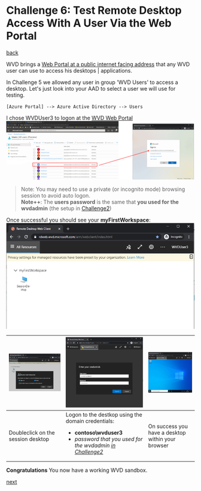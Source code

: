 # Challenge 6: Test Remote Desktop Access With A User Via the Web Portal

[back](../../README.md) 
  
WVD brings a [Web Portal at a public internet facing address](https://rdweb.wvd.microsoft.com/arm/webclient/index.html) that any WVD user can use to access his desktops | applications.

In Challenge 5 we allowed any user in group 'WVD Users' to access a desktop. Let's just look into your AAD to select a user we will use for testing.  
```
[Azure Portal] --> Azure Active Directory --> Users
```  

I chose WVDUser3 to logon at the [WVD Web Portal](https://rdweb.wvd.microsoft.com/arm/webclient/index.html)
![Login using a WVDUser3](WebLogon.png)  
  
> Note: You may need to use a private (or incognito mode) browsing session to avoid auto logon.  
> **Note++**: The **users password** is the same that **you used for the wvdadmin** (the setup in [Challenge2](../Challenge2/README.md))   

Once successful you should see your **myFirstWorkspace**:  
![Successful logged on to web gateway](WebLogon2.png)  
  

| ![Doubleclick on the session desktop](Desktop1.png) |  ![Logon to the session desktop](Desktop2.png)| ![Desktop access via html5](Desktop3.png) |
|--|--|--|
| Doubleclick on the session desktop  | Logon to the destkop using the domain credentials:<ul><li><b>contoso\wvduser3</b></li><li><i>password that you used for the wvdadmin [in Challenge2](../Challenge2/README.md)</i></li></ul>  | On success you have a desktop within your browser |  
  
**Congratulations** You now have a working WVD sandbox.
 
[next](../ChallengeX/README.md)